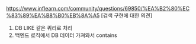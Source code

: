 
https://www.inflearn.com/community/questions/69850/%EA%B2%80%EC%83%89%EA%B8%B0%EB%8A%A5 [검색 구현에 대한 의견]

1. DB LIKE 같은 쿼리로 처리
2. 백엔드 로직에서 DB 데이터 가져와서 contains